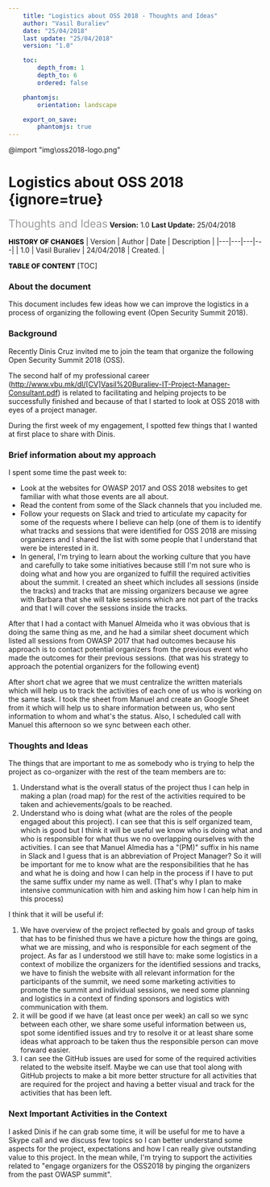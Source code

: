 ```yaml
---
    title: "Logistics about OSS 2018 - Thoughts and Ideas"
    author: "Vasil Buraliev"
    date: "25/04/2018"
    last update: "25/04/2018"
    version: "1.0"

    toc:
        depth_from: 1
        depth_to: 6
        ordered: false

    phantomjs:
        orientation: landscape

    export_on_save:
        phantomjs: true
---
```


@import "img\oss2018-logo.png"
# Logistics about OSS 2018 {ignore=true}
<span style="font-size:1.5em;color:#999999;">Thoughts and Ideas</span>
**Version:** 1.0
**Last Update:** 25/04/2018

<span style="font-weight:bold;font-size:0.95em;color:#000000;">HISTORY OF CHANGES</span>
| Version | Author | Date | Description |
|---|---|---|---|
| 1.0 | Vasil Buraliev | 24/04/2018 | Created. |


<span style="font-weight:bold;font-size:0.95em;color:#000000;">TABLE OF CONTENT</span>
[TOC]

### About the document
This document includes few ideas how we can improve the logistics in a process of organizing the following event (Open Security Summit 2018).
### Background
Recently Dinis Cruz invited me to join the team that organize the following Open Security Summit 2018 (OSS).

The second half of my professional career (http://www.vbu.mk/dl/[CV]Vasil%20Buraliev-IT-Project-Manager-Consultant.pdf) is related to facilitating and helping projects to be successfully finished and because of that I started to look at OSS 2018 with eyes of a project manager.

During the first week of my engagement, I spotted few things that I wanted at first place to share with Dinis.

### Brief information about my approach
I spent some time the past week to:
- Look at the websites for OWASP 2017 and OSS 2018 websites to get familiar with what those events are all about.
- Read the content from some of the Slack channels that you included me.
- Follow your requests on Slack and tried to articulate my capacity for some of the requests where I believe can help (one of them is to identify what tracks and sessions that were identified for OSS 2018 are missing organizers and I shared the list with some people that I understand that were be interested in it.
- In general, I'm trying to learn about the working culture that you have and carefully to take some initiatives because still I'm not sure who is doing what and how you are organized to fulfill the required activities about the summit.
I created an sheet which includes all sessions (inside the tracks) and tracks that are missing organizers because we agree with Barbara that she will take sessions which are not part of the tracks and that I will cover the sessions inside the tracks.

After that I had a contact with Manuel Almeida who it was obvious that is doing the same thing as me, and he had a similar sheet document which listed all sessions from OWASP 2017 that had outcomes because his approach is to contact potential organizers from the previous event who made the outcomes for their previous sessions. (that was his strategy to approach the potential organizers for the following event)

After short chat we agree that we must centralize the written materials which will help us to track the activities of each one of us who is working on the same task.
I took the sheet from Manuel and create an Google Sheet from it which will help us to share information between us, who sent information to whom and what's the status.
Also, I scheduled call with Manuel this afternoon so we sync between each other.

### Thoughts and Ideas
The things that are important to me as somebody who is trying to help the project as co-organizer with the rest of the team members are to:

1. Understand what is the overall status of the project thus I can help in making a plan (road map) for the rest of the activities required to be taken and achievements/goals to be reached.
2. Understand who is doing what (what are the roles of the people engaged about this project). I can see that this is self organized team, which is good but I think it will be useful we know who is doing what and who is responsible for what thus we no overlapping ourselves with the activities. I can see that Manuel Almedia has a "(PM)" suffix in his name in Slack and I guess that is an abbreviation of Project Manager? So it will be important for me to know what are the responsibilities that he has and what he is doing and how I can help in the process if I have to put the same suffix under my name as well. (That's why I plan to make intensive communication with him and asking him how I can help him in this process)

I think that it will be useful if:

1. We have overview of the project reflected by goals and group of tasks that has to be finished thus we have a picture how the things are going, what we are missing, and who is responsible for each segment of the project.
As far as I understood we still have to: make some logistics in a context of mobilize the organizers for the identified sessions and tracks, we have to finish the website with all relevant information for the participants of the summit, we need some marketing activities to promote the summit and individual sessions, we need some planning and logistics in a context of finding sponsors and logistics with communication with them.
2. it will be good if we have (at least once per week) an call so we sync between each other, we share some useful information between us, spot some identified issues and try to resolve it or at least share some ideas what approach to be taken thus the responsible person can move forward easier.
3. I can see the GitHub issues are used for some of the required activities related to the website itself. Maybe we can use that tool along with GitHub projects to make a bit more better structure for all activities that are required for the project and having a better visual and track for the activities that has been left.

### Next Important Activities in the Context
I asked Dinis if he can grab some time, it will be useful for me to have a Skype call and we discuss few topics so I can better understand some aspects for the project, expectations and how I can really give outstanding value to this project.
In the mean while, I'm trying to support the activities related to "engage organizers for the OSS2018 by pinging the organizers from the past OWASP summit".
